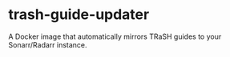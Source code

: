 # trash-guide-updater
A Docker image that automatically mirrors TRaSH guides to your Sonarr/Radarr instance.
